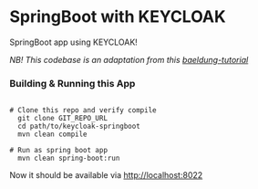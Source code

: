  SpringBoot with KEYCLOAK  
==========================  

SpringBoot app using KEYCLOAK!    

*NB! This codebase is an adaptation from this [baeldung-tutorial](https://www.baeldung.com/spring-boot-keycloak)*   
	 
### Building & Running this App    
```

# Clone this repo and verify compile  
  git clone GIT_REPO_URL   
  cd path/to/keycloak-springboot  
  mvn clean compile  

# Run as spring boot app 
  mvn clean spring-boot:run

```
Now it should be available via [http://localhost:8022](http://localhost:8022)  
